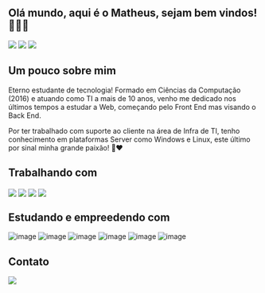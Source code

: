 ## Olá mundo, aqui é o Matheus, sejam bem vindos! 🤘🤘🤘

<div>
  <a href="https://github.com/msantosf" target="_blank"><img src="https://img.shields.io/badge/GitHub-100000?style=flat-square&logo=Github&logoColor=white" target="_blank"></a>
  <a href="https://www.linkedin.com/in/matheus-dos-santos-feo/" target="_blank"><img src="https://img.shields.io/badge/LinkedIn-0077B5?style=flat-square&logo=linkedin&logoColor=white" target="_blank"></a>
  <a href="https://www.instagram.com/mat_santos93/" target="_blank"><img src="https://img.shields.io/badge/Instagram-E4405F?style=flat-square&logo=instagram&logoColor=white" target="_blank"></a>
</div>

## Um pouco sobre mim 

Eterno estudante de tecnologia! Formado em Ciências da Computação (2016) e atuando como TI a mais de 10 anos, venho me dedicado nos últimos tempos a estudar a Web, começando pelo Front End mas visando o Back End.

Por ter trabalhado com suporte ao cliente na área de Infra de TI, tenho conhecimento em plataformas Server como Windows e Linux, este último por sinal minha grande paixão! 🐧❤

## Trabalhando com

<div>
  <img align="center" src="https://img.shields.io/badge/Linux-FCC624?style=for-the-badge&logo=linux&logoColor=black">
  <img align="center" src="https://img.shields.io/badge/Shell_Script-121011?style=for-the-badge&logo=gnu-bash&logoColor=white">
  <img align="center" src="https://img.shields.io/badge/Windows-0078D6?style=for-the-badge&logo=windows&logoColor=white">
  <img align="center" src="https://img.shields.io/badge/Microsoft%20SQL%20Server-CC2927?style=for-the-badge&logo=microsoft%20sql%20server&logoColor=white">
</div>

## Estudando e empreedendo com
![image](https://img.shields.io/badge/HTML5-E34F26?style=for-the-badge&logo=html5&logoColor=white) ![image](	https://img.shields.io/badge/CSS3-1572B6?style=for-the-badge&logo=css3&logoColor=white) ![image](https://img.shields.io/badge/JavaScript-F7DF1E?style=for-the-badge&logo=javascript&logoColor=black) ![image](https://img.shields.io/badge/MySQL-00000F?style=for-the-badge&logo=mysql&logoColor=white) ![image](https://img.shields.io/badge/MongoDB-4EA94B?style=for-the-badge&logo=mongodb&logoColor=white) ![image](https://img.shields.io/badge/Wordpress-21759B?style=for-the-badge&logo=wordpress&logoColor=white) 

## Contato

<a href = "mailto:matheuspcsantos@gmail.com"><img src="https://img.shields.io/badge/Gmail-D14836?style=for-the-badge&logo=gmail&logoColor=white" target="_blank"></a>




<!--
**msantosf/msantosf** is a ✨ _special_ ✨ repository because its `README.md` (this file) appears on your GitHub profile.

Here are some ideas to get you started:

- 🔭 I’m currently working on ...
- 🌱 I’m currently learning ...
- 👯 I’m looking to collaborate on ...
- 🤔 I’m looking for help with ...
- 💬 Ask me about ...
- 📫 How to reach me: ...
- 😄 Pronouns: ...
- ⚡ Fun fact: ...
-->
